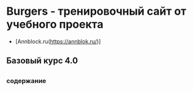 # Burgers - тренировочный сайт от учебного проекта 
* [Annblock.ru(https://annblok.ru/)]
##
## Базовый курс 4.0
## 
### содержание
###
###
